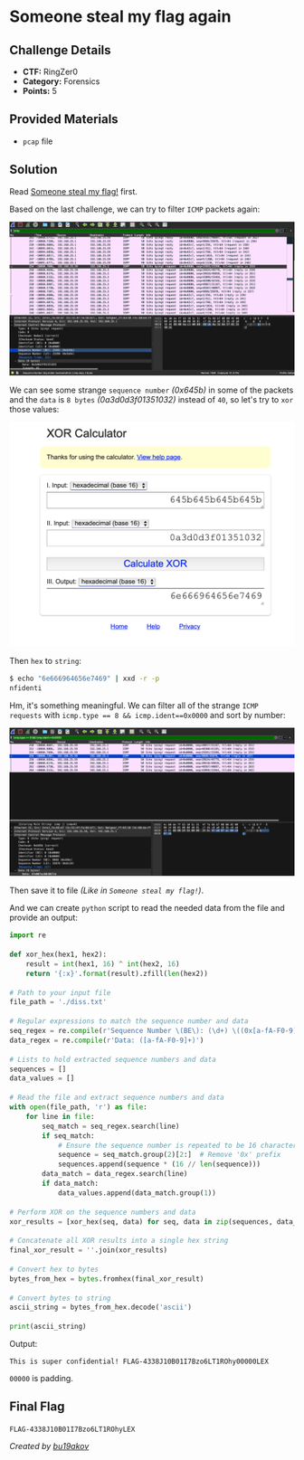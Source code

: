# Someone steal my flag again

## Challenge Details 

- **CTF:** RingZer0
- **Category:** Forensics
- **Points:** 5

## Provided Materials

- `pcap` file

## Solution

Read [Someone steal my flag!](https://github.com/bu19akov/CTF-Challenge-Solutions/blob/main/RingZer0_CTF/forensics/Someone%20steal%20my%20flag!%20(3p)/solution.md) first.

Based on the last challenge, we can try to filter `ICMP` packets again:

![icmp](./icmp.jpg)

We can see some strange `sequence number` *(0x645b)* in some of the packets and the `data` is `8 bytes` *(0a3d0d3f01351032)* instead of `40`, so let's try to `xor` those values:

![xor](./xor.jpg)

Then `hex` to `string`:

```sh
$ echo "6e666964656e7469" | xxd -r -p
nfidenti
```

Hm, it's something meaningful. We can filter all of the strange `ICMP requests` with `icmp.type == 8 && icmp.ident==0x0000` and sort by number:

![filtered](./filtered.jpg)

Then save it to file *(Like in `Someone steal my flag!`)*.

And we can create `python` script to read the needed data from the file and provide an output:

```py
import re

def xor_hex(hex1, hex2):
    result = int(hex1, 16) ^ int(hex2, 16)
    return '{:x}'.format(result).zfill(len(hex2))

# Path to your input file
file_path = './diss.txt'

# Regular expressions to match the sequence number and data
seq_regex = re.compile(r'Sequence Number \(BE\): (\d+) \((0x[a-fA-F0-9]+)\)')
data_regex = re.compile(r'Data: ([a-fA-F0-9]+)')

# Lists to hold extracted sequence numbers and data
sequences = []
data_values = []

# Read the file and extract sequence numbers and data
with open(file_path, 'r') as file:
    for line in file:
        seq_match = seq_regex.search(line)
        if seq_match:
            # Ensure the sequence number is repeated to be 16 characters long
            sequence = seq_match.group(2)[2:]  # Remove '0x' prefix
            sequences.append(sequence * (16 // len(sequence)))
        data_match = data_regex.search(line)
        if data_match:
            data_values.append(data_match.group(1))

# Perform XOR on the sequence numbers and data
xor_results = [xor_hex(seq, data) for seq, data in zip(sequences, data_values)]

# Concatenate all XOR results into a single hex string
final_xor_result = ''.join(xor_results)

# Convert hex to bytes
bytes_from_hex = bytes.fromhex(final_xor_result)

# Convert bytes to string
ascii_string = bytes_from_hex.decode('ascii')

print(ascii_string)
```

Output:

```
This is super confidential! FLAG-4338J10B01I7Bzo6LT1ROhy00000LEX
```

`00000` is padding.


## Final Flag

`FLAG-4338J10B01I7Bzo6LT1ROhyLEX`

*Created by [bu19akov](https://github.com/bu19akov)*